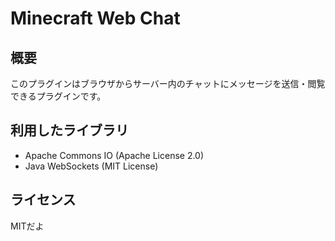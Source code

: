 # Minecraft Web Chat
## 概要
このプラグインはブラウザからサーバー内のチャットにメッセージを送信・閲覧できるプラグインです。

## 利用したライブラリ
- Apache Commons IO (Apache License 2.0)
- Java WebSockets (MIT License)

## ライセンス
MITだよ